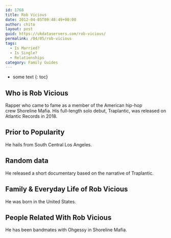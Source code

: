 ```yaml
---
id: 1768
title: Rob Vicious
date: 2012-04-05T09:48:49+00:00
author: chito
layout: post
guid: https://ukdataservers.com/rob-vicious/
permalink: /04/05/rob-vicious
tags:
  - Is Married?
  - Is Single?
  - Relationships
category: Family Guides
---
```


* some text
{: toc}
          
          
## Who is  Rob Vicious
                  
                  
                  
Rapper who came to fame as a member of the American hip-hop crew Shoreline Mafia. His full-length solo debut, Traplantic, was released on Atlantic Records in 2018. 
                  
                
                
                
## Prior to Popularity 
                  
                  
                  
He hails from South Central Los Angeles. 
                  
                
                
                
## Random data 
                  
                  
                  
He released a short documentary based on the narrative of Traplantic. 
                  
                
                
                
## Family & Everyday Life of Rob Vicious
                  
                  
                  
He was born in the United States.  
                  
                
                
                
## People Related With  Rob Vicious
                  
                  
                  
He has been bandmates with Ohgessy in Shoreline Mafia. 
                  
                
              
            
          
          
          
    
    
  

